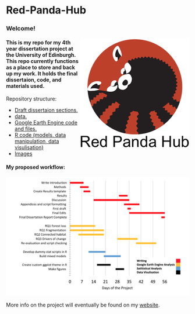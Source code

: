 # Red-Panda-Hub

### Welcome!

<img src="/images/panda logo.png" alt="image credit: Ivy Oswald " align="right" width="300" hight="400">

#### This is my repo for my 4th year dissertation project at the University of Edinburgh. This repo currently functions as a place to store and back up my work. It holds the final dissertaion, code, and materials used. 

Repository structure:

- [Draft dissertaion sections.](./dissertation_transcripts)
- [data.](./data)
- [Google Earth Engine code and files.](./google_earth_engine)
- [R code (models, data manipulation, data visulisation)](./R_scripts)
- [Images](./images)


#### My proposed workflow:

![workflow](./images/workflow_feb.png)

More info on the project will eventually be found on my [website](https://cameroncosgrove.github.io/).

